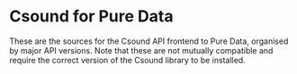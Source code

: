 Csound for Pure Data
===============

These are the sources for the Csound API frontend to Pure Data,
organised by major API versions. Note that these are not mutually
compatible and require the correct version of the Csound library
to be installed.

